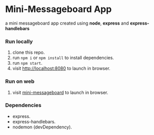 # Mini-Messageboard App

a mini messageboard app created using **node**, **express** and **express-handlebars**

### Run locally

1. clone this repo.
2. run `npm i` or `npm install` to install dependencies.
3. run `npm start`.
4. visit [http://localhost:8080](http://localhost:8080/) to launch in browser.

### Run on web
1. visit [mini-messageboard](https://evening-journey-04264.herokuapp.com/) to launch in browser.

### Dependencies
- express.
- express-handlebars.
- nodemon (devDependency).
